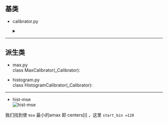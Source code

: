 ## 基类     
+ calibrator.py    
    <details>
    <summary> </summary>
    <pre><code class="language-python">
    class _Calibrator():
        """Abstract base class of calibrators
        Args:
            num_bits: An integer. Number of bits of quantization.
            axis    : A tuple. see QuantDescriptor.
            unsigned: A boolean. using unsigned quantization.
        Readonly Properties: axis:
        """
        def __init__(self, num_bits, axis, unsigned):
            self._num_bits = num_bits; self._axis = axis; self._unsigned = unsigned
    
        # 收集器   
        def collect(self, x):
            # Abstract method: collect tensor statistics used to compute amax
            raise NotImplementedError
    
        def reset(self):
            # Abstract method: reset calibrator to initial state  
            raise NotImplementedError
    
        # 计算
        def compute_amax(self, *args, **kwargs):
            # Abstract method: compute the amax from the collected data,  Returns: amax: a tensor
            raise NotImplementedError
    
        def __repr__(self):
            s = "num_bits={_num_bits}"; s += " axis={_axis}"; s += " unsigned={_unsigned}"
            return s.format(**self.__dict__)
    </code></pre>
    </details>


------------------------------
## 派生类    
+ max.py   
    class MaxCalibrator(_Calibrator):

+ histogram.py    
  class HistogramCalibrator(_Calibrator):

------------------   
+ hist-mse   
![hist-mse](https://github.com/lix19937/pytorch-quantization/assets/38753233/60658195-3084-44b3-a08b-14473546e845)

我们找到使 `mse` 最小的amax 即 centers[i] ，这里 `start_bin =128`     
